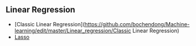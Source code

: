 ## Linear Regression
* [Classic Linear Regression](https://github.com/bochendong/Machine-learning/edit/master/Linear_regression/Classic Linear Regression)
* [Lasso](https://github.com/bochendong/Machine-learning/edit/master/Linear_regression/Lasso)
